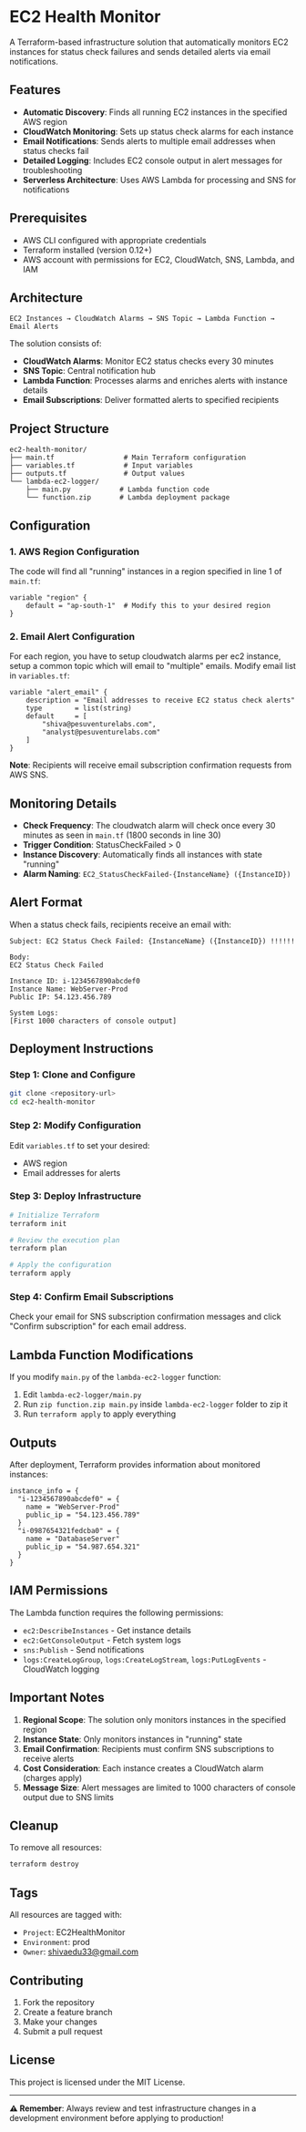 # EC2 Health Monitor

A Terraform-based infrastructure solution that automatically monitors EC2 instances for status check failures and sends detailed alerts via email notifications.

##  Features

- **Automatic Discovery**: Finds all running EC2 instances in the specified AWS region
- **CloudWatch Monitoring**: Sets up status check alarms for each instance
- **Email Notifications**: Sends alerts to multiple email addresses when status checks fail
- **Detailed Logging**: Includes EC2 console output in alert messages for troubleshooting
- **Serverless Architecture**: Uses AWS Lambda for processing and SNS for notifications

##  Prerequisites

- AWS CLI configured with appropriate credentials
- Terraform installed (version 0.12+)
- AWS account with permissions for EC2, CloudWatch, SNS, Lambda, and IAM

##  Architecture

```
EC2 Instances → CloudWatch Alarms → SNS Topic → Lambda Function → Email Alerts
```

The solution consists of:
- **CloudWatch Alarms**: Monitor EC2 status checks every 30 minutes
- **SNS Topic**: Central notification hub
- **Lambda Function**: Processes alarms and enriches alerts with instance details
- **Email Subscriptions**: Deliver formatted alerts to specified recipients

##  Project Structure

```
ec2-health-monitor/
├── main.tf                 # Main Terraform configuration
├── variables.tf            # Input variables
├── outputs.tf              # Output values
└── lambda-ec2-logger/
    ├── main.py            # Lambda function code
    └── function.zip       # Lambda deployment package
```

##  Configuration

### 1. AWS Region Configuration

The code will find all "running" instances in a region specified in line 1 of `main.tf`:

```hcl
variable "region" {
    default = "ap-south-1"  # Modify this to your desired region
}
```

### 2. Email Alert Configuration

For each region, you have to setup cloudwatch alarms per ec2 instance, setup a common topic which will email to "multiple" emails. Modify email list in `variables.tf`:

```hcl
variable "alert_email" {
    description = "Email addresses to receive EC2 status check alerts"
    type        = list(string)
    default     = [
        "shiva@pesuventurelabs.com",
        "analyst@pesuventurelabs.com"
    ]
}
```

**Note**: Recipients will receive email subscription confirmation requests from AWS SNS.

## Monitoring Details

- **Check Frequency**: The cloudwatch alarm will check once every 30 minutes as seen in `main.tf` (1800 seconds in line 30)
- **Trigger Condition**: StatusCheckFailed > 0
- **Instance Discovery**: Automatically finds all instances with state "running"
- **Alarm Naming**: `EC2_StatusCheckFailed-{InstanceName} ({InstanceID})`

## Alert Format

When a status check fails, recipients receive an email with:

```
Subject: EC2 Status Check Failed: {InstanceName} ({InstanceID}) !!!!!!

Body:
EC2 Status Check Failed

Instance ID: i-1234567890abcdef0
Instance Name: WebServer-Prod
Public IP: 54.123.456.789

System Logs:
[First 1000 characters of console output]
```

##  Deployment Instructions

### Step 1: Clone and Configure

```bash
git clone <repository-url>
cd ec2-health-monitor
```

### Step 2: Modify Configuration

Edit `variables.tf` to set your desired:
- AWS region
- Email addresses for alerts

### Step 3: Deploy Infrastructure

```bash
# Initialize Terraform
terraform init

# Review the execution plan
terraform plan

# Apply the configuration
terraform apply
```

### Step 4: Confirm Email Subscriptions

Check your email for SNS subscription confirmation messages and click "Confirm subscription" for each email address.

## Lambda Function Modifications

If you modify `main.py` of the `lambda-ec2-logger` function:

1. Edit `lambda-ec2-logger/main.py`
2. Run `zip function.zip main.py` inside `lambda-ec2-logger` folder to zip it
3. Run `terraform apply` to apply everything

## Outputs

After deployment, Terraform provides information about monitored instances:

```
instance_info = {
  "i-1234567890abcdef0" = {
    name = "WebServer-Prod"
    public_ip = "54.123.456.789"
  }
  "i-0987654321fedcba0" = {
    name = "DatabaseServer"
    public_ip = "54.987.654.321"
  }
}
```

## IAM Permissions

The Lambda function requires the following permissions:
- `ec2:DescribeInstances` - Get instance details
- `ec2:GetConsoleOutput` - Fetch system logs
- `sns:Publish` - Send notifications
- `logs:CreateLogGroup`, `logs:CreateLogStream`, `logs:PutLogEvents` - CloudWatch logging

## Important Notes

1. **Regional Scope**: The solution only monitors instances in the specified region
2. **Instance State**: Only monitors instances in "running" state
3. **Email Confirmation**: Recipients must confirm SNS subscriptions to receive alerts
4. **Cost Consideration**: Each instance creates a CloudWatch alarm (charges apply)
5. **Message Size**: Alert messages are limited to 1000 characters of console output due to SNS limits

## Cleanup

To remove all resources:

```bash
terraform destroy
```

## Tags

All resources are tagged with:
- `Project`: EC2HealthMonitor
- `Environment`: prod
- `Owner`: shivaedu33@gmail.com

## Contributing

1. Fork the repository
2. Create a feature branch
3. Make your changes
4. Submit a pull request

## License

This project is licensed under the MIT License.

---

**⚠️ Remember**: Always review and test infrastructure changes in a development environment before applying to production!
